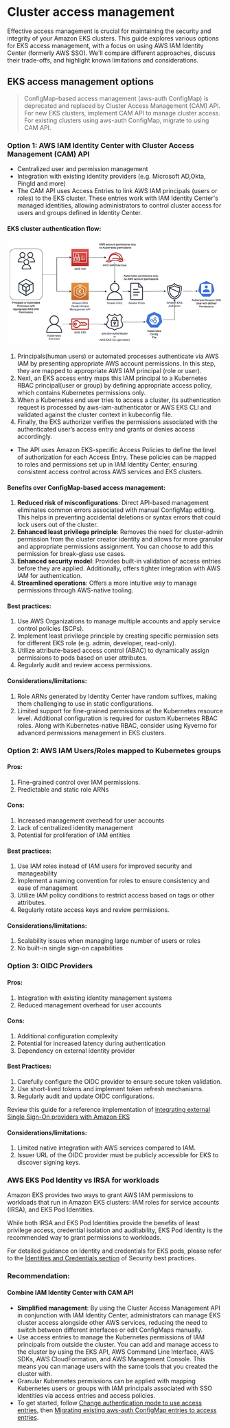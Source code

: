 # Cluster access management

Effective access management is crucial for maintaining the security and integrity of your Amazon EKS clusters. This guide explores various options for EKS access management, with a focus on using AWS IAM Identity Center (formerly AWS SSO). We'll compare different approaches, discuss their trade-offs, and highlight known limitations and considerations.

## EKS access management options

> ConfigMap-based access management (aws-auth ConfigMap) is deprecated and replaced by Cluster Access Management (CAM) API. For new EKS clusters, implement CAM API to manage cluster access. For existing clusters using aws-auth ConfigMap, migrate to using CAM API.

### Option 1: AWS IAM Identity Center with Cluster Access Management (CAM) API

* Centralized user and permission management
* Integration with existing identity providers (e.g. Microsoft AD,Okta, PingId and more)
* The CAM API uses Access Entries to link AWS IAM principals (users or roles) to the EKS cluster. These entries work with IAM Identity Center's managed identities, allowing administrators to control cluster access for users and groups defined in Identity Center.
#### EKS cluster authentication flow:

![Image](/content/security/docs/images/eks-auth-flow.jpg)

1. Principals(human users) or automated processes authenticate via AWS IAM by presenting appropriate AWS account permissions. In this step, they are mapped to appropriate AWS IAM principal (role or user).
2. Next, an EKS access entry maps this IAM principal to a Kubernetes RBAC principal(user or group) by defining appropriate access policy, which contains Kubernetes permissions only.
3. When a Kubernetes end user tries to access a cluster, its authentication request is processed by aws-iam-authenticator or AWS EKS CLI and validated against the cluster context in kubeconfig file.
4. Finally, the EKS authorizer verifies the permissions associated with the authenticated user’s access entry and grants or denies access accordingly.

* The API uses Amazon EKS-specific Access Policies to define the level of authorization for each Access Entry. These policies can be mapped to roles and permissions set up in IAM Identity Center, ensuring consistent access control across AWS services and EKS clusters.

#### Benefits over ConfigMap-based access management:
1. **Reduced risk of misconfigurations**: Direct API-based management eliminates common errors associated with manual ConfigMap editing. This helps in preventing accidental deletions or syntax errors that could lock users out of the cluster.
2. **Enhanced least privilege principle**: Removes the need for cluster-admin permission from the cluster creator identity and allows for more granular and appropriate permissions assignment. You can choose to add this permission for break-glass use cases.
3. **Enhanced security model**: Provides built-in validation of access entries before they are applied. Additionally, offers tighter integration with AWS IAM for authentication.
4. **Streamlined operations**: Offers a more intuitive way to manage permissions through AWS-native tooling.

#### Best practices:

1. Use AWS Organizations to manage multiple accounts and apply service control policies (SCPs).
2. Implement least privilege principle by creating specific permission sets for different EKS role (e.g. admin, developer, read-only).
3. Utilize attribute-based access control (ABAC) to dynamically assign permissions to pods based on user attributes.
4. Regularly audit and review access permissions.

#### Considerations/limitations:

1. Role ARNs generated by Identity Center have random suffixes, making them challenging to use in static configurations.
2. Limited support for fine-grained permissions at the Kubernetes resource level. Additional configuration is required for custom Kubernetes RBAC roles. Along with Kubernetes-native RBAC, consider using Kyverno for advanced permissions management in EKS clusters.

### Option 2: AWS IAM Users/Roles mapped to Kubernetes groups

#### Pros:

1. Fine-grained control over IAM permissions.
2. Predictable and static role ARNs

#### Cons:

1. Increased management overhead for user accounts
2. Lack of centralized identity management
3. Potential for proliferation of IAM entities

#### Best practices:

1. Use IAM roles instead of IAM users for improved security and manageability
2. Implement a naming convention for roles to ensure consistency and ease of management
3. Utilize IAM policy conditions to restrict access based on tags or other attributes.
4. Regularly rotate access keys and review permissions.

#### Considerations/limitations:

1. Scalability issues when managing large number of users or roles
2. No built-in single sign-on capabilities

### Option 3: OIDC Providers

#### Pros:

1. Integration with existing identity management systems
2. Reduced management overhead for user accounts

#### Cons:

1. Additional configuration complexity
2. Potential for increased latency during authentication
3. Dependency on external identity provider

#### Best Practices:

1. Carefully configure the OIDC provider to ensure secure token validation.
2. Use short-lived tokens and implement token refresh mechanisms.
3. Regularly audit and update OIDC configurations.

Review this guide for a reference implementation of [integrating external Single Sign-On providers with Amazon EKS](https://aws.amazon.com/solutions/guidance/integrating-external-single-sign-on-providers-with-amazon-eks/)

#### Considerations/limitations:

1. Limited native integration with AWS services compared to IAM.
2. Issuer URL of the OIDC provider must be publicly accessible for EKS to discover signing keys.

### AWS EKS Pod Identity vs IRSA for workloads

Amazon EKS provides two ways to grant AWS IAM permissions to workloads that run in Amazon EKS clusters: IAM roles for service accounts (IRSA), and EKS Pod Identities.

While both IRSA and EKS Pod Identities provide the benefits of least privilege access, credential isolation and auditability, EKS Pod Identity is the recommended way to grant permissions to workloads.

For detailed guidance on Identity and credentials for EKS pods, please refer to the [Identities and Credentials section](https://docs.aws.amazon.com/eks/latest/best-practices/identity-and-access-management.html#_identities_and_credentials_for_eks_pods) of Security best practices.

### Recommendation: 

#### Combine IAM Identity Center with CAM API

* **Simplified management**: By using the Cluster Access Management API in conjunction with IAM Identity Center, administrators can manage EKS cluster access alongside other AWS services, reducing the need to switch between different interfaces or edit ConfigMaps manually.
* Use access entries to manage the Kubernetes permissions of IAM principals from outside the cluster. You can add and manage access to the cluster by using the EKS API, AWS Command Line Interface, AWS SDKs, AWS CloudFormation, and AWS Management Console. This means you can manage users with the same tools that you created the cluster with.
* Granular Kubernetes permissions can be applied with mapping Kubernetes users or groups with IAM principals associated with SSO identities via access entries and access policies.
* To get started, follow [Change authentication mode to use access entries](https://docs.aws.amazon.com/eks/latest/userguide/setting-up-access-entries.html#access-entries-setup-console), then [Migrating existing aws-auth ConfigMap entries to access entries](https://docs.aws.amazon.com/eks/latest/userguide/migrating-access-entries.html).